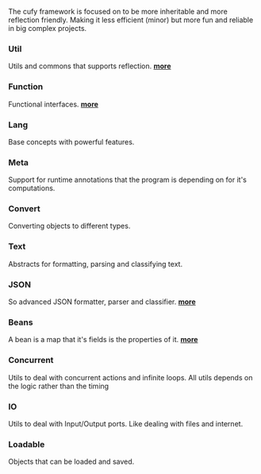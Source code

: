 <html lang="en">
    <head>
        <title>Cufy</title>
        <script>
            window.onload = function() {
              let link = top.document.createElement("link");
              link.type = "image/*";
              link.rel = "icon";
              link.href = "cufy.png";
              top.document.getElementsByTagName("head")[0].appendChild(link);
            };
        </script>
    </head>
</html>

The cufy framework is focused on to be more inheritable and more reflection 
friendly. Making it less efficient (minor) but more fun and reliable in big
complex projects.

### Util
Utils and commons that supports reflection.
[<b>more</b>](web/cufy.util.md)

### Function
Functional interfaces.
[<b>more</b>](web/cufy.util.function.md)

### Lang
Base concepts with powerful features.

### Meta
Support for runtime annotations that the program is depending on for it's
computations.

### Convert
Converting objects to different types.

### Text
Abstracts for formatting, parsing and classifying text.

### JSON
So advanced JSON formatter, parser and classifier.
[<b>more</b>](web/cufy.text.json.md)

### Beans
A bean is a map that it's fields is the properties of it. 
[<b>more</b>](web/cufy.beans.md)

### Concurrent
Utils to deal with concurrent actions and infinite loops. All utils depends on
the logic rather than the timing

### IO
Utils to deal with Input/Output ports. Like dealing with files and internet.

### Loadable
Objects that can be loaded and saved.
